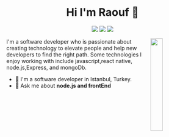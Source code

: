 
<h1 align="center">Hi I'm Raouf 👋</h1>
<p align="center">
    <a href=""mailto:raoufsatto@gmail.com"" target="_blank"><img src="https://img.shields.io/badge/gmail-B23121?style=flat&logo=gmail&logoColor=white"/></a>
    <a href="https://www.linkedin.com/in/raouf-satto-8a38a11aa/" target="_blank"><img src="https://img.shields.io/badge/linkedin-%230177B5?style=flat&logo=linkedin&logoColor=white"/></a>
    <a href="https://instagram.com/rauf95sat?igshid=1ccema71o2gmf" target="_blank"><img src="https://img.shields.io/badge/instagram-%23E4415F?style=flat&logo=instagram&logoColor=white"/></a>
  </p>
  
  <img src="https://user-images.githubusercontent.com/64332249/101525255-1c745700-399c-11eb-8839-f570a2ea69e8.png" align="right" width="25%"/>

I'm a software developer who is passionate about creating technology to elevate people and help new developers to find the right path. Some technologies I enjoy working with include javascript,react native, node.js,Express, and mongoDb.

- 🔭 I'm a software developer in Istanbul, Turkey.
- 💬 Ask me about **node.js and frontEnd**
